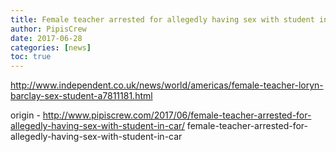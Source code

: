 ```yaml
---
title: Female teacher arrested for allegedly having sex with student in car
author: PipisCrew
date: 2017-06-28
categories: [news]
toc: true
---
```


http://www.independent.co.uk/news/world/americas/female-teacher-loryn-barclay-sex-student-a7811181.html

origin - http://www.pipiscrew.com/2017/06/female-teacher-arrested-for-allegedly-having-sex-with-student-in-car/ female-teacher-arrested-for-allegedly-having-sex-with-student-in-car